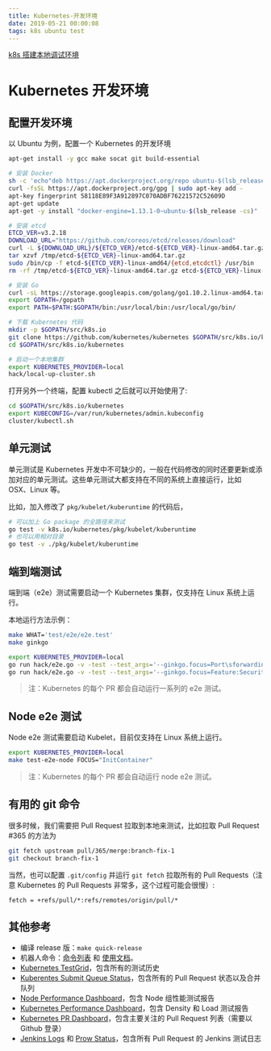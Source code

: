 ```yaml
---
title: Kubernetes-开发环境
date: 2019-05-21 00:00:08
tags: k8s ubuntu test
---
```


[k8s 搭建本地调试环境](https://kubernetes.feisky.xyz/she-qu-gong-xian/index)

# Kubernetes 开发环境

## 配置开发环境

以 Ubuntu 为例，配置一个 Kubernetes 的开发环境

```sh
apt-get install -y gcc make socat git build-essential

# 安装 Docker
sh -c 'echo"deb https://apt.dockerproject.org/repo ubuntu-$(lsb_release -cs) main"> /etc/apt/sources.list.d/docker.list'
curl -fsSL https://apt.dockerproject.org/gpg | sudo apt-key add -
apt-key fingerprint 58118E89F3A912897C070ADBF76221572C52609D
apt-get update
apt-get -y install "docker-engine=1.13.1-0~ubuntu-$(lsb_release -cs)"

# 安装 etcd
ETCD_VER=v3.2.18
DOWNLOAD_URL="https://github.com/coreos/etcd/releases/download"
curl -L ${DOWNLOAD_URL}/${ETCD_VER}/etcd-${ETCD_VER}-linux-amd64.tar.gz -o /tmp/etcd-${ETCD_VER}-linux-amd64.tar.gz
tar xzvf /tmp/etcd-${ETCD_VER}-linux-amd64.tar.gz
sudo /bin/cp -f etcd-${ETCD_VER}-linux-amd64/{etcd,etcdctl} /usr/bin
rm -rf /tmp/etcd-${ETCD_VER}-linux-amd64.tar.gz etcd-${ETCD_VER}-linux-amd64

# 安装 Go
curl -sL https://storage.googleapis.com/golang/go1.10.2.linux-amd64.tar.gz | tar -C /usr/local -zxf -
export GOPATH=/gopath
export PATH=$PATH:$GOPATH/bin:/usr/local/bin:/usr/local/go/bin/

# 下载 Kubernetes 代码
mkdir -p $GOPATH/src/k8s.io
git clone https://github.com/kubernetes/kubernetes $GOPATH/src/k8s.io/kubernetes
cd $GOPATH/src/k8s.io/kubernetes

# 启动一个本地集群
export KUBERNETES_PROVIDER=local
hack/local-up-cluster.sh
```

打开另外一个终端，配置 kubectl 之后就可以开始使用了:

```sh
cd $GOPATH/src/k8s.io/kubernetes
export KUBECONFIG=/var/run/kubernetes/admin.kubeconfig
cluster/kubectl.sh
```

## 单元测试

单元测试是 Kubernetes 开发中不可缺少的，一般在代码修改的同时还要更新或添加对应的单元测试。这些单元测试大都支持在不同的系统上直接运行，比如 OSX、Linux 等。

比如，加入修改了 `pkg/kubelet/kuberuntime` 的代码后，

```sh
# 可以加上 Go package 的全路径来测试
go test -v k8s.io/kubernetes/pkg/kubelet/kuberuntime
# 也可以用相对目录
go test -v ./pkg/kubelet/kuberuntime
```

## 端到端测试

端到端（e2e）测试需要启动一个 Kubernetes 集群，仅支持在 Linux 系统上运行。

本地运行方法示例：

```sh
make WHAT='test/e2e/e2e.test'
make ginkgo

export KUBERNETES_PROVIDER=local
go run hack/e2e.go -v -test --test_args='--ginkgo.focus=Port\sforwarding'
go run hack/e2e.go -v -test --test_args='--ginkgo.focus=Feature:SecurityContext'
```

> 注：Kubernetes 的每个 PR 都会自动运行一系列的 e2e 测试。

## Node e2e 测试

Node e2e 测试需要启动 Kubelet，目前仅支持在 Linux 系统上运行。

```sh
export KUBERNETES_PROVIDER=local
make test-e2e-node FOCUS="InitContainer"
```

> 注：Kubernetes 的每个 PR 都会自动运行 node e2e 测试。

## 有用的 git 命令

很多时候，我们需要把 Pull Request 拉取到本地来测试，比如拉取 Pull Request #365 的方法为

```sh
git fetch upstream pull/365/merge:branch-fix-1
git checkout branch-fix-1
```

当然，也可以配置 `.git/config` 并运行 `git fetch` 拉取所有的 Pull Requests（注意 Kubernetes 的 Pull Requests 非常多，这个过程可能会很慢）:

```
fetch = +refs/pull/*:refs/remotes/origin/pull/*
```

## 其他参考

- 编译 release 版：`make quick-release`
- 机器人命令：[命令列表](https://prow.k8s.io/command-help) 和 [使用文档](https://prow.k8s.io/plugins)。
- [Kubernetes TestGrid](https://k8s-testgrid.appspot.com/)，包含所有的测试历史
- [Kuberentes Submit Queue Status](https://submit-queue.k8s.io/#/queue)，包含所有的 Pull Request 状态以及合并队列
- [Node Performance Dashboard](http://node-perf-dash.k8s.io/#/builds)，包含 Node 组性能测试报告
- [Kubernetes Performance Dashboard](http://perf-dash.k8s.io/)，包含 Density 和 Load 测试报告
- [Kubernetes PR Dashboard](https://k8s-gubernator.appspot.com/pr)，包含主要关注的 Pull Request 列表（需要以 Github 登录）
- [Jenkins Logs](https://k8s-gubernator.appspot.com/) 和 [Prow Status](http://prow.k8s.io/?type=presubmit)，包含所有 Pull Request 的 Jenkins 测试日志